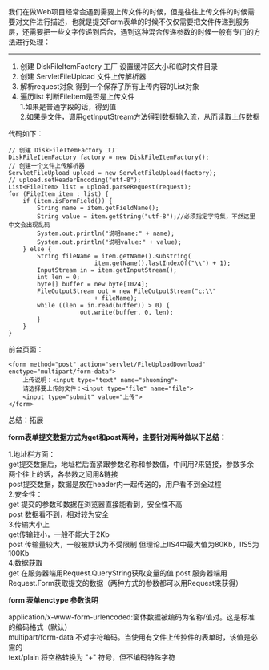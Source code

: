 我们在做Web项目经常会遇到需要上传文件的时候，但是往往上传文件的时候需要对文件进行描述，也就是提交Form表单的时候不仅仅需要把文件传递到服务层，还需要把一些文字传递到后台，遇到这种混合传递参数的时候一般有专门的方法进行处理：

----------

1.  创建 DiskFileItemFactory 工厂 设置缓冲区大小和临时文件目录
2.  创建 ServletFileUpload 文件上传解析器 
3.  解析request对象 得到一个保存了所有上传内容的List对象
4.  遍历list 判断FileItem是否是上传文件  
      1.如果是普通字段的话，得到值  
      2.如果是文件，调用getInputStream方法得到数据输入流，从而读取上传数据

代码如下：  

    // 创建 DiskFileItemFactory 工厂
    DiskFileItemFactory factory = new DiskFileItemFactory();
	// 创建一个文件上传解析器
    ServletFileUpload upload = new ServletFileUpload(factory);
	// upload.setHeaderEncoding("utf-8");
	List<FileItem> list = upload.parseRequest(request);
	for (FileItem item : list) {
		if (item.isFormField()) {
			String name = item.getFieldName();
			String value = item.getString("utf-8");//必须指定字符集，不然这里中文会出现乱码
			System.out.println("说明name:" + name);
			System.out.println("说明value:" + value);
		} else {
			String fileName = item.getName().substring(
							item.getName().lastIndexOf("\\") + 1);
			InputStream in = item.getInputStream();
			int len = 0;
			byte[] buffer = new byte[1024];
			FileOutputStream out = new FileOutputStream("c:\\"
							+ fileName);
			while ((len = in.read(buffer)) > 0) {
						out.write(buffer, 0, len);
			}
		}
	}


前台页面：

    <form method="post" action="servlet/FileUploadDownload" enctype="multipart/form-data">
   		上传说明：<input type="text" name="shuoming">
   		请选择要上传的文件：<input type="file" name="file">
   		<input type="submit" value="上传">
   	</form>


总结：拓展
  
**form表单提交数据方式为get和post两种，主要针对两种做以下总结：** 
 
1.地址栏方面：  
   get提交数据后，地址栏后面紧跟参数名称和参数值，中间用?来链接，参数多余两个往上的话，各参数之间用&链接  
   post提交数据，数据是放在header内一起传送的，用户看不到全过程  
2.安全性：    
   get 提交的参数和数据在浏览器直接能看到，安全性不高  
   post 数据看不到，相对较为安全  
3.传输大小上  
   get传输较小，一般不能大于2Kb  
   post 传输量较大，一般被默认为不受限制 但理论上IIS4中最大值为80Kb，IIS5为100Kb  
4.数据获取  
  get 在服务器端用Request.QueryString获取变量的值
  post 服务器端用Request.Form获取提交的数据（两种方式的参数都可以用Request来获得）

**form 表单enctype 参数说明**

application/x-www-form-urlencoded:窗体数据被编码为名称/值对。这是标准的编码格式（默认）  
multipart/form-data  不对字符编码。当使用有文件上传控件的表单时，该值是必需的  
text/plain  将空格转换为 "+" 符号，但不编码特殊字符


  